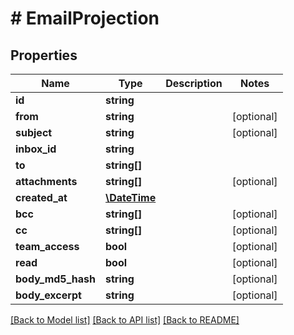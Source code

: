 # # EmailProjection

## Properties

Name | Type | Description | Notes
------------ | ------------- | ------------- | -------------
**id** | **string** |  | 
**from** | **string** |  | [optional] 
**subject** | **string** |  | [optional] 
**inbox_id** | **string** |  | 
**to** | **string[]** |  | 
**attachments** | **string[]** |  | [optional] 
**created_at** | [**\DateTime**](\DateTime) |  | 
**bcc** | **string[]** |  | [optional] 
**cc** | **string[]** |  | [optional] 
**team_access** | **bool** |  | [optional] 
**read** | **bool** |  | [optional] 
**body_md5_hash** | **string** |  | [optional] 
**body_excerpt** | **string** |  | [optional] 

[[Back to Model list]](../../README#documentation-for-models) [[Back to API list]](../../README#documentation-for-api-endpoints) [[Back to README]](../../README)


